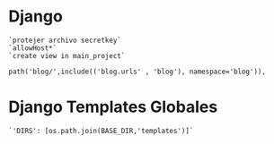 
# Django 
    `protejer archivo secretkey`
    `allowHost*`
    `create view in main_project`

    path('blog/',include(('blog.urls' , 'blog'), namespace='blog')),


# Django Templates Globales
    `'DIRS': [os.path.join(BASE_DIR,'templates')]`
